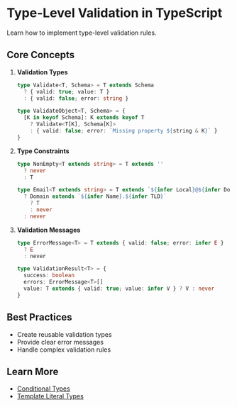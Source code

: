 # Type-Level Validation in TypeScript

Learn how to implement type-level validation rules.

## Core Concepts

1. **Validation Types**
   ```typescript
   type Validate<T, Schema> = T extends Schema
     ? { valid: true; value: T }
     : { valid: false; error: string }

   type ValidateObject<T, Schema> = {
     [K in keyof Schema]: K extends keyof T
       ? Validate<T[K], Schema[K]>
       : { valid: false; error: `Missing property ${string & K}` }
   }
   ```

2. **Type Constraints**
   ```typescript
   type NonEmpty<T extends string> = T extends ''
     ? never
     : T

   type Email<T extends string> = T extends `${infer Local}@${infer Domain}`
     ? Domain extends `${infer Name}.${infer TLD}`
       ? T
       : never
     : never
   ```

3. **Validation Messages**
   ```typescript
   type ErrorMessage<T> = T extends { valid: false; error: infer E }
     ? E
     : never

   type ValidationResult<T> = {
     success: boolean
     errors: ErrorMessage<T>[]
     value: T extends { valid: true; value: infer V } ? V : never
   }
   ```

## Best Practices
- Create reusable validation types
- Provide clear error messages
- Handle complex validation rules

## Learn More
- [Conditional Types](https://www.typescriptlang.org/docs/handbook/2/conditional-types.html)
- [Template Literal Types](https://www.typescriptlang.org/docs/handbook/2/template-literal-types.html)